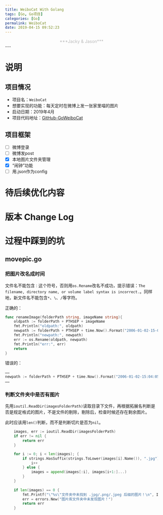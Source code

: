 ```yaml
---
title: WeiboCat With Golang
tags: [Go, Go项目]
categories: [Go]
permalink: WeiboCat
date: 2019-04-15 09:52:23
---
```

<center> <font color="#bababa">***Jacky & Jason***</font><br/> </center>
<!--more-->
---

# 说明  
## 项目情况  

* 项目名：`WeiboCat`
* 想要实现的功能：每天定时在微博上发一张家里喵的图片
* 启动日期：2019年4月
* 项目代码地址：[GitHub-GoWeiboCat](https://github.com/reitake/GoWeiboCat)

## 项目框架  

- [ ] 微博登录  
- [ ] 微博发post
- [x] 本地图片文件夹管理
- [x] “闹钟”功能
- [ ] 用.json作为config

# 待后续优化内容  

# 版本 Change Log  

# 过程中踩到的坑

## movepic.go  
### 把图片改名成时间  

文件名不能包含`：`这个符号，否则用`os.Rename`改名不成功，提示错误：`The filename, directory name, or volume label syntax is incorrect.`。同样地，新文件名不能包含`*`、`\`、`/`等字符。  

正确的：  

```go
func renameImage(folderPath string, imageName string){
    oldpath := folderPath + PTHSEP + imageName
    fmt.Println("oldpath:", oldpath)
    newpath := folderPath + PTHSEP + time.Now().Format("2006-01-02-15-04-05") + ".png"
    fmt.Println("newpath:", newpath)
    err := os.Rename(oldpath, newpath)
    fmt.Println("err:", err)
    return
}
```

错误的：  

```go
……
newpath := folderPath + PTHSEP + time.Now().Format("2006-01-02-15:04:05") + ".png"
……
```

### 判断文件夹中是否有图片  
先用`ioutil.ReadDir(imagesFolderPath)`读取目录下文件，再根据拓展名判断是否是规定格式的图片，不是文件的剔除，剔除后，检查时候还存在剩余图片。  

此时应该用`len()`判断，而不是判断切片是否为`nil`。  

```go
    images, err := ioutil.ReadDir(imagesFolderPath)
    if err != nil {
        return err
    }

    for i := 0; i < len(images); {
        if strings.HasSuffix(strings.ToLower(images[i].Name()), ".jpg") || strings.HasSuffix(strings.ToLower(images[i].Name()), ".png") || strings.HasSuffix(strings.ToLower(images[i].Name()), ".jpeg") {
            i++
        } else {
            images = append(images[:i], images[i+1:]...)
        }
    }
    
    if len(images) == 0 {
        fmt.Printf("\"%s\"文件夹中未找到 .jpg/.png/.jpeg 后缀的图片！\n", IMAGESFOLDER)
        err = errors.New("图片库文件夹中未发现图片！")
        return err
    }
```